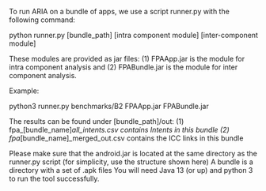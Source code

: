 To run ARIA on a bundle of apps, we use a script runner.py with the following command:

python runner.py [bundle_path] [intra component module] [inter-component module]

These modules are provided as jar files: (1) FPAApp.jar is the module for intra component analysis and (2) FPABundle.jar is the module for inter component analysis.

Example:

python3 runner.py benchmarks/B2 FPAApp.jar FPABundle.jar

The results can be found under [bundle_path]/out: 
(1) fpa_[bundle_name]_all_intents.csv contains Intents in this bundle
(2) fpa_[bundle_name]_merged_out.csv contains the ICC links in this bundle


Please make sure that the android.jar is located at the same directory as the runner.py script (for simplicity, use the structure shown here)
A bundle is a directory with a set of .apk files
You will need Java 13 (or up) and python 3 to run the tool successfully. 
